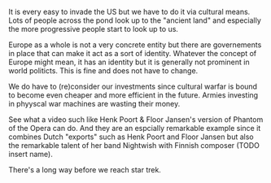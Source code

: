 It is every easy to invade the US but we have to do it via cultural means. Lots of people across the pond look up to the "ancient land" and especially the more progressive people start to look up to us. 

Europe as a whole is not a very concrete entity but there are governements in place that can make it act as a sort of identity. Whatever the concept of Europe might mean, it has an identity but it is generally not prominent in world politicts. This is fine and does not have to change.

We do have to (re)consider our investments since cultural warfar is bound to become even cheaper and more efficient in the future. Armies investing in phyyscal war machines are wasting their money.

See what a video such like Henk Poort & Floor Jansen's version of Phantom of the Opera can do. And they are an espcially remarkable example since it combines Dutch "exports" such as Henk Poort and Floor Jansen but also the remarkable talent of her band Nightwish with Finnish composer (TODO insert name).

There's a long way before we reach star trek.